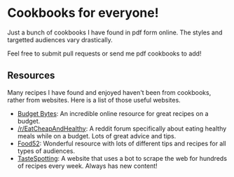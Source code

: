 # Cookbooks for everyone!
Just a bunch of cookbooks I have found in pdf form online. The styles and targetted audiences vary drastically. 

Feel free to submit pull requests or send me pdf cookbooks to add!

## Resources

Many recipes I have found and enjoyed haven't been from cookbooks, rather from websites. Here is a list of those useful websites.

* [Budget Bytes](https://www.budgetbytes.com/ "Budget Bytes"): An incredible online resource for great recipes on a budget.
* [/r/EatCheapAndHealthy](https://www.reddit.com/r/EatCheapAndHealthy "/r/EatCheapAndHealthy"): A reddit forum specifically about eating healthy meals while on a budget. Lots of great advice and tips.
* [Food52](https://food52.com/ "Food52"): Wonderful resource with lots of different tips and recipes for all types of audiences.
* [TasteSpotting](http://www.tastespotting.com/ "Taste Spotting"): A website that uses a bot to scrape the web for hundreds of recipes every week. Always has new content!
